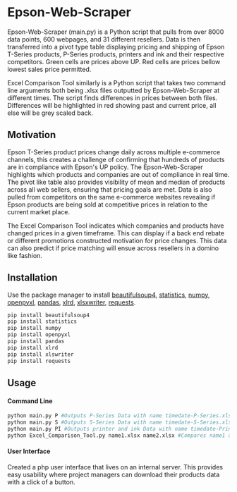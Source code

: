 # Epson-Web-Scraper

Epson-Web-Scraper (main.py) is a Python script that pulls from over 8000 data points, 600 webpages, and 31 different resellers. Data is then
transferred into a pivot type table displaying pricing and shipping of Epson T-Series products, P-Series products, printers and ink and their
respective competitors. Green cells are prices above UP. Red cells are prices bellow lowest sales price permitted.

Excel Comparison Tool similarly is a Python script that takes two command line arguments both being .xlsx files outputted by Epson-Web-Scraper
at different times. The script finds differences in prices between both files. Differences will be highlighted in red showing past and current
price, all else will be grey scaled back.


## Motivation

Epson T-Series product prices change daily across multiple e-commerce channels, this creates a challenge of confirming that hundreds of products
are in compliance with Epson's UP policy. The Epson-Web-Scraper highlights which products and companies are out of compliance in real time.
The pivot like table also provides visibility of mean and median of products across all web sellers, ensuring that pricing goals are met. Data is
also pulled from competitors on the same e-commerce websites revealing if Epson products are being sold at competitive prices in relation to the
current market place.

The Excel Comparison Tool indicates which companies and products have changed prices in a given timeframe. This can display if a back end rebate
or different promotions constructed motivation for price changes. This data can also predict if price matching will ensue across resellers in a
domino like fashion.  


## Installation

Use the package manager to install [beautifulsoup4](https://pypi.org/project/beautifulsoup4/), [statistics](https://pypi.org/project/statistics/),
[numpy](https://pypi.org/project/numpy/), [openpyxl](https://pypi.org/project/openpyxl/), [pandas](https://pypi.org/project/pandas/),
[xlrd](https://pypi.org/project/xlrd/), [xlsxwriter](https://pypi.org/project/XlsxWriter/), [requests](https://pypi.org/project/requests/).


```bash
pip install beautifulsoup4
pip install statistics
pip install numpy
pip install openpyxl
pip install pandas
pip install xlrd
pip install xlswriter
pip install requests
```


## Usage
#### Command Line
```python
python main.py P #Outputs P-Series Data with name timedate-P-Series.xlsx
python main.py S #Outputs S-Series Data with name timedate-S-Series.xlsx
python main.py PI #Outputs printer and ink Data with name timedate-Printer_and_Ink.xlsx
python Excel_Comparison_Tool.py name1.xlsx name2.xlsx #Compares name1 and name2 for differences, outputs name1_vs_name2.xlsx sheet
```
#### User Interface
Created a php user interface that lives on an internal server. This provides easy usability where project managers can download their products
data with a click of a button.
